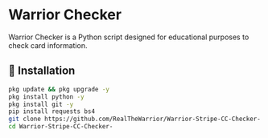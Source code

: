 # Warrior Checker

Warrior Checker is a Python script designed for educational purposes to check card information.

## 🔧 Installation

```sh
pkg update && pkg upgrade -y
pkg install python -y
pkg install git -y
pip install requests bs4
git clone https://github.com/RealTheWarrior/Warrior-Stripe-CC-Checker-
cd Warrior-Stripe-CC-Checker-

